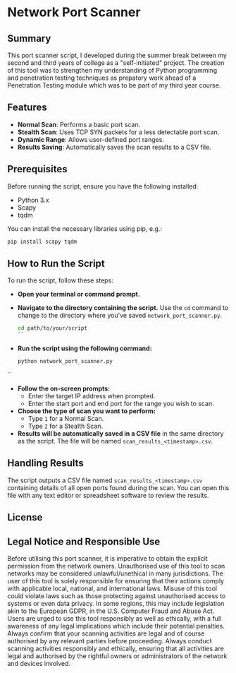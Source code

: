 # Network Port Scanner

## Summary
This port scanner script, I developed during the summer break between my second and third years of college as a "self-initiated" project. 
The creation of this tool was to strengthen my understanding of Python programming and penetration testing techniques as prepatory work ahead of a Penetration Testing module which was to be part of my third year course. 

## Features
- **Normal Scan**: Performs a basic port scan.
- **Stealth Scan**: Uses TCP SYN packets for a less detectable port scan.
- **Dynamic Range**: Allows user-defined port ranges.
- **Results Saving**: Automatically saves the scan results to a CSV file.

## Prerequisites
Before running the script, ensure you have the following installed:
- Python 3.x
- Scapy
- tqdm

You can install the necessary libraries using pip, e.g.:

```bash
pip install scapy tqdm
```

## How to Run the Script
To run the script, follow these steps:

- **Open your terminal or command prompt.**
- **Navigate to the directory containing the script.** Use the `cd` command to change to the directory where you've saved `network_port_scanner.py`.

  ```bash
  cd path/to/your/script
  ``

- **Run the script using the following command:**
  
  ```bash
  python network_port_scanner.py
 ``
- **Follow the on-screen prompts:**
  - Enter the target IP address when prompted.
  - Enter the start port and end port for the range you wish to scan.
- **Choose the type of scan you want to perform:**
  - Type `1` for a Normal Scan.
  - Type `2` for a Stealth Scan.
- **Results will be automatically saved in a CSV file** in the same directory as the script. The file will be named `scan_results_<timestamp>.csv`.

## Handling Results
The script outputs a CSV file named `scan_results_<timestamp>.csv` containing details of all open ports found during the scan. You can open this file with any text editor or spreadsheet software to review the results.

## License

## Legal Notice and Responsible Use
Before utilising this port scanner, it is imperative to obtain the explicit permission from the network owners. 
Unauthorised use of this tool to scan networks may be considered unlawful/unethical in many jurisdictions. The user of this tool is solely responsible for ensuring that their actions comply with applicable local, national, and international laws. 
Misuse of this tool could violate laws such as those protecting against unauthorised access to systems or even data privacy. In some regions, this may include legislation akin to the European GDPR, in the U.S. Computer Fraud and Abuse Act.
Users are urged to use this tool responsibly as well as ethically, with a full awareness of any legal implications which include their potential penalties. Always confirm that your scanning activities are legal and of course authorised by any relevant parties before proceeding.
Always conduct scanning activities responsibly and ethically, ensuring that all activities are legal and authorised by the rightful owners or administrators of the network and devices involved.


  

